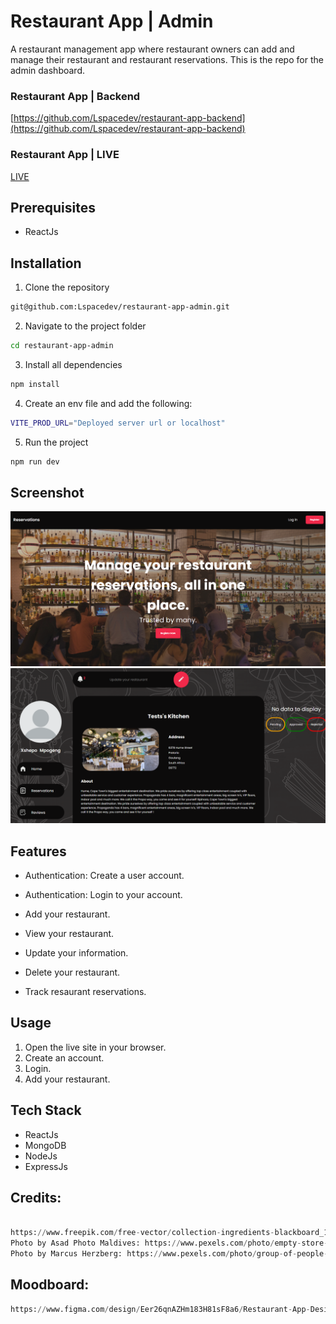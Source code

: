 # Restaurant App | Admin

A restaurant management app where restaurant owners can add and manage their restaurant and restaurant reservations. This is the repo for the admin dashboard.

### Restaurant App | Backend

[https://github.com/Lspacedev/restaurant-app-backend](https://github.com/Lspacedev/restaurant-app-backend)

### Restaurant App | LIVE

[LIVE](https://restaurant-app-admin.vercel.app/)

## Prerequisites

- ReactJs

## Installation

1. Clone the repository

```bash
git@github.com:Lspacedev/restaurant-app-admin.git
```

2. Navigate to the project folder

```bash
cd restaurant-app-admin
```

3.  Install all dependencies

```bash
npm install
```

4. Create an env file and add the following:

```bash
VITE_PROD_URL="Deployed server url or localhost"
```

5. Run the project

```bash
npm run dev
```

## Screenshot

![landing](public/images/screenshot.png)
![Dasboard](public/images/screenshot2.png)

## Features

- Authentication: Create a user account.
- Authentication: Login to your account.

- Add your restaurant.
- View your restaurant.
- Update your information.
- Delete your restaurant.
- Track resaurant reservations.

## Usage

1. Open the live site in your browser.
2. Create an account.
3. Login.
4. Add your restaurant.

## Tech Stack

- ReactJs
- MongoDB
- NodeJs
- ExpressJs

## Credits:

```python

https://www.freepik.com/free-vector/collection-ingredients-blackboard_10252422.htm#fromView=search&page=2&position=40&uuid=0b3c7dab-c0ef-4f32-9148-9b29a4508c56&new_detail=true
Photo by Asad Photo Maldives: https://www.pexels.com/photo/empty-store-facade-with-lighted-fixtures-1449773/
Photo by Marcus Herzberg: https://www.pexels.com/photo/group-of-people-gathering-inside-bar-1058277/

```

## Moodboard:

```python
https://www.figma.com/design/Eer26qnAZHm183H81sF8a6/Restaurant-App-Design?node-id=0-1&t=FHhDdAROfPZq47Sd-1
```
